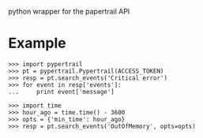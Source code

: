 python wrapper for the papertrail API

Example
=======
    >>> import pypertrail
    >>> pt = pypertrail.Pypertrail(ACCESS_TOKEN)
    >>> resp = pt.search_events('Critical error')
    >>> for event in resp['events']:
    ...     print event['message']

    >>> import time
    >>> hour_ago = time.time() - 3600
    >>> opts = {'min_time': hour_ago}
    >>> resp = pt.search_events('OutOfMemory', opts=opts)
